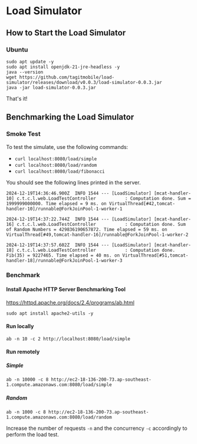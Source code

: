 # Load Simulator


## How to Start the Load Simulator

### Ubuntu

```
sudo apt update -y
sudo apt install openjdk-21-jre-headless -y
java --version
wget https://github.com/tagitmobile/load-simulator/releases/download/v0.0.3/load-simulator-0.0.3.jar
java -jar load-simulator-0.0.3.jar
```

That's it!

## Benchmarking the Load Simulator

### Smoke Test 

To test the simulate, use the following commands:

- `curl localhost:8080/load/simple`
- `curl localhost:8080/load/random`
- `curl localhost:8080/load/fibonacci`

You should see the following lines printed in the server.

```
2024-12-19T14:36:46.900Z  INFO 1544 --- [LoadSimulator] [mcat-handler-10] c.t.c.l.web.LoadTestController           : Computation done. Sum = 1999999000000. Time elapsed = 9 ms. on VirtualThread[#42,tomcat-handler-10]/runnable@ForkJoinPool-1-worker-1

2024-12-19T14:37:22.744Z  INFO 1544 --- [LoadSimulator] [mcat-handler-16] c.t.c.l.web.LoadTestController           : Computation done. Sum of Random Numbers = 429836190657872. Time elapsed = 59 ms. on VirtualThread[#49,tomcat-handler-16]/runnable@ForkJoinPool-1-worker-2

2024-12-19T14:37:57.602Z  INFO 1544 --- [LoadSimulator] [mcat-handler-18] c.t.c.l.web.LoadTestController           : Computation done. Fib(35) = 9227465. Time elapsed = 40 ms. on VirtualThread[#51,tomcat-handler-18]/runnable@ForkJoinPool-1-worker-3
```

### Benchmark

#### Install Apache HTTP Server Benchmarking Tool

https://httpd.apache.org/docs/2.4/programs/ab.html

```
sudo apt install apache2-utils -y
```

#### Run locally

```
ab -n 10 -c 2 http://localhost:8080/load/simple
```

#### Run remotely

##### Simple

```
ab -n 10000 -c 8 http://ec2-18-136-200-73.ap-southeast-1.compute.amazonaws.com:8080/load/simple
```

##### Random

```
ab -n 1000 -c 8 http://ec2-18-136-200-73.ap-southeast-1.compute.amazonaws.com:8080/load/random
```

Increase the number of requests `-n` and the concurrency `-c` accordingly to perform the load test.
